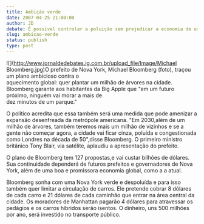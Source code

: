 ```yaml
---
title: Ambição verde
date: 2007-04-25 21:00:00
author: JD
debate: É possível controlar a poluição sem prejudicar a economia de um país?
slug: ambicao-verde
status: publish 
type: post
---
```


  
![](http://www.jornaldedebates.ig.com.br/upload_file/Image/Michael Bloomberg.jpg)O prefeito de Nova York, Michael Bloomberg (foto), traçou um plano ambicioso contra o  
 aquecimento global: quer plantar um milhão de árvores na cidade. Bloomberg garante aos habitantes da Big Apple que "em um futuro   
próximo, ninguém vai morar a mais de   
dez minutos de um parque." 


O político acredita que essa também será uma medida que pode amenizar a expansão desenfreada da metrópole americana. "Em 2030,além de um milhão de árvores, também teremos mais um milhão de vizinhos e se a gente não começar agora, a cidade vai ficar cinza, poluída e congestionada como Londres na década de 50",disse Bloomberg. O primeiro ministro britânico Tony Blair, via satélite, aplaudiu a apresentação do prefeito.


O plano de Bloomberg tem 127 propostas,e vai custar bilhões de dólares. Sua continuidade dependerá de futuros prefeitos e governadores de Nova York, além de uma boa e promissora economia global, como a a atual.


Bloomberg sonha com uma Nova York verde e despoluída e para isso também quer limitar a circulação de carros. Ele pretende cobrar 8 dólares de cada carro e 21 dólares de cada caminhão que entrar na área central da cidade. Os moradores de Manhattan pagarão 4 dólares para atravessar os pedágios e os carros híbridos serão isentos. O dinheiro, uns 500 milhões por ano, será investido no transporte público.


